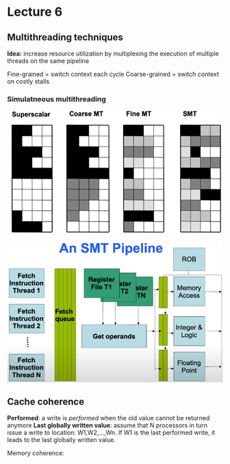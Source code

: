 # Lecture 6

## Multithreading techniques

**Idea:** increase resource utilization by multiplexing the execution of multiple threads on the same pipeline

Fine-grained = switch context each cycle
Coarse-grained = switch context on costly stalls

### Simulatneous multithreading

![multithread](multithread.png)

![smt](smt.png)

## Cache coherence

**Performed**: a write is *performed* when the old value cannot be returned anymore
**Last globally written value**: assume that N processors in turn issue a write to location: W1,W2,...,Wn. If W1 is the last performed write, it leads to the last globally written value.

Memory coherence:
